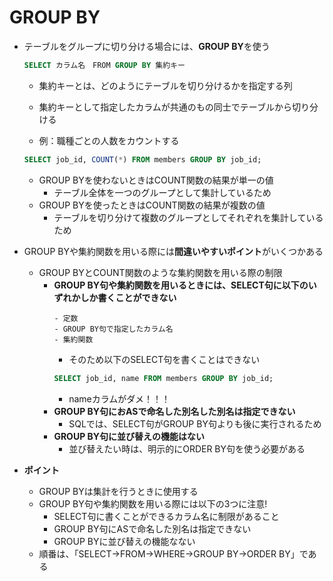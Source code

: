 # GROUP BY
- テーブルをグループに切り分ける場合には、**GROUP BY**を使う
    ```sql
    SELECT カラム名　FROM GROUP BY 集約キー
    ```
    - 集約キーとは、どのようにテーブルを切り分けるかを指定する列
    - 集約キーとして指定したカラムが共通のもの同士でテーブルから切り分ける

    - 例：職種ごとの人数をカウントする
    ```sql
    SELECT job_id, COUNT(*) FROM members GROUP BY job_id;
    ```

    - GROUP BYを使わないときはCOUNT関数の結果が単一の値
        - テーブル全体を一つのグループとして集計しているため
    - GROUP BYを使ったときはCOUNT関数の結果が複数の値
        - テーブルを切り分けて複数のグループとしてそれぞれを集計しているため

- GROUP BYや集約関数を用いる際には**間違いやすいポイント**がいくつかある
    - GROUP BYとCOUNT関数のような集約関数を用いる際の制限
        - **GROUP BY句や集約関数を用いるときには、SELECT句に以下のいずれかしか書くことができない**
            ```
            - 定数
            - GROUP BY句で指定したカラム名
            - 集約関数
            ```
            - そのため以下のSELECT句を書くことはできない
            ```sql
            SELECT job_id, name FROM members GROUP BY job_id;
            ```
            - nameカラムがダメ！！！
        - **GROUP BY句におASで命名した別名した別名は指定できない**
            - SQLでは、SELECT句がGROUP BY句よりも後に実行されるため
        - **GROUP BY句に並び替えの機能はない**
            - 並び替えたい時は、明示的にORDER BY句を使う必要がある
- **ポイント**
    - GROUP BYは集計を行うときに使用する
    - GROUP BY句や集約関数を用いる際には以下の3つに注意!
        - SELECT句に書くことができるカラム名に制限があること
        - GROUP BY句にASで命名した別名は指定できない
        - GROUP BYに並び替えの機能なない
    - 順番は、「SELECT→FROM→WHERE→GROUP BY→ORDER BY」である
    
